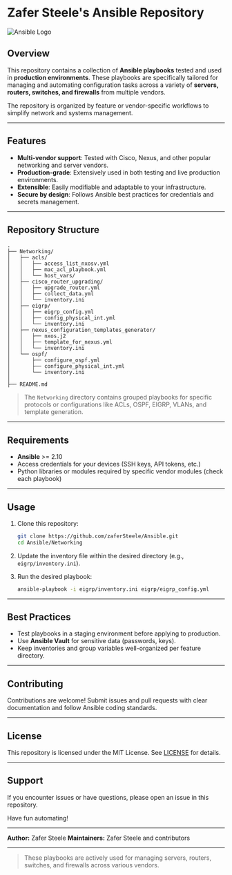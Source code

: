 # Zafer Steele's Ansible Repository

![Ansible Logo](https://upload.wikimedia.org/wikipedia/commons/2/24/Ansible_logo.svg)

## Overview

This repository contains a collection of **Ansible playbooks** tested and used in **production environments**. These playbooks are specifically tailored for managing and automating configuration tasks across a variety of **servers, routers, switches, and firewalls** from multiple vendors.



The repository is organized by feature or vendor-specific workflows to simplify network and systems management.

---

## Features

* **Multi-vendor support**: Tested with Cisco, Nexus, and other popular networking and server vendors.
* **Production-grade**: Extensively used in both testing and live production environments.
* **Extensible**: Easily modifiable and adaptable to your infrastructure.
* **Secure by design**: Follows Ansible best practices for credentials and secrets management.


---

## Repository Structure

```
.
├── Networking/
│   ├── acls/
│   │   ├── access_list_nxosv.yml
│   │   ├── mac_acl_playbook.yml
│   │   └── host_vars/
│   ├── cisco_router_upgrading/
│   │   ├── upgrade_router.yml
│   │   ├── collect_data.yml
│   │   └── inventory.ini
│   ├── eigrp/
│   │   ├── eigrp_config.yml
│   │   ├── config_physical_int.yml
│   │   └── inventory.ini
│   ├── nexus_configuration_templates_generator/
│   │   ├── nxos.j2
│   │   ├── template_for_nexus.yml
│   │   └── inventory.ini
│   └── ospf/
│       ├── configure_ospf.yml
│       ├── configure_physical_int.yml
│       └── inventory.ini
│
├── README.md
```

> The `Networking` directory contains grouped playbooks for specific protocols or configurations like ACLs, OSPF, EIGRP, VLANs, and template generation.

---

## Requirements

* **Ansible** >= 2.10
* Access credentials for your devices (SSH keys, API tokens, etc.)
* Python libraries or modules required by specific vendor modules (check each playbook)

---

## Usage

1. Clone this repository:

   ```bash
   git clone https://github.com/zaferSteele/Ansible.git
   cd Ansible/Networking
   ```

2. Update the inventory file within the desired directory (e.g., `eigrp/inventory.ini`).

3. Run the desired playbook:

   ```bash
   ansible-playbook -i eigrp/inventory.ini eigrp/eigrp_config.yml
   ```

---

## Best Practices

* Test playbooks in a staging environment before applying to production.
* Use **Ansible Vault** for sensitive data (passwords, keys).
* Keep inventories and group variables well-organized per feature directory.

---

## Contributing

Contributions are welcome! Submit issues and pull requests with clear documentation and follow Ansible coding standards.

---

## License

This repository is licensed under the MIT License. See [LICENSE](LICENSE) for details.

---

## Support

If you encounter issues or have questions, please open an issue in this repository.

Have fun automating!

---

**Author:** Zafer Steele
**Maintainers:** Zafer Steele and contributors

---

> These playbooks are actively used for managing servers, routers, switches, and firewalls across various vendors.
